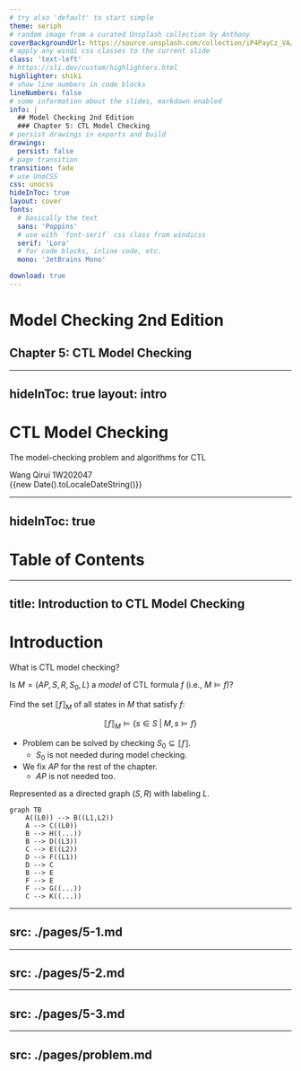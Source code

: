 ```yaml
---
# try also 'default' to start simple
theme: seriph
# random image from a curated Unsplash collection by Anthony
coverBackgroundUrl: https://source.unsplash.com/collection/iP4PayCz_VA/1920x1080
# apply any windi css classes to the current slide
class: 'text-left'
# https://sli.dev/custom/highlighters.html
highlighter: shiki
# show line numbers in code blocks
lineNumbers: false
# some information about the slides, markdown enabled
info: |
  ## Model Checking 2nd Edition
  ### Chapter 5: CTL Model Checking
# persist drawings in exports and build
drawings:
  persist: false
# page transition
transition: fade
# use UnoCSS
css: unocss
hideInToc: true
layout: cover
fonts:
  # basically the text
  sans: 'Poppins'
  # use with `font-serif` css class from windicss
  serif: 'Lora'
  # for code blocks, inline code, etc.
  mono: 'JetBrains Mono'

download: true
---
```


# Model Checking 2nd Edition
## Chapter 5: CTL Model Checking

---
hideInToc: true
layout: intro
---

# CTL Model Checking
The model-checking problem and algorithms for CTL

Wang Qirui 1W202047
<br/>
<span>{{new Date().toLocaleDateString()}}</span>

---
hideInToc: true
---
# Table of Contents

<Toc maxDepth = "2" columns = "2" mode = "all"/>

---
title: Introduction to CTL Model Checking
---

# Introduction

What is CTL model checking?

<v-click>

Is $M=(AP,S,R,S_0,L)$ a *model* of CTL formula $f$ (i.e., $M\models f$)?

</v-click>

<v-click>

Find the set $\llbracket f \rrbracket_M$ of all states in $M$ that satisfy $f$:

$$
\llbracket f \rrbracket_M \models \{s\in S\;\vert\; M, s\models f\}
$$

</v-click>

<v-clicks depth="2">

- Problem can be solved by checking $S_0 \subseteq \llbracket f \rrbracket$.
  - $S_0$ is not needed during model checking.
- We fix $AP$ for the rest of the chapter.
  - $AP$ is not needed too.

</v-clicks>

<v-click>

Represented as a directed graph $(S,R)$ with labeling $L$.

</v-click>

<div v-click class="absolute bottom-8 right-16">

```mermaid
graph TB
    A((L0)) --> B((L1,L2))
    A --> C((L0))
    B --> H((...))
    B --> D((L3))
    C --> E((L2))
    D --> F((L1))
    D --> C
    B --> E
    F --> E
    F --> G((...))
    C --> K((...))
```

</div>

---
src: ./pages/5-1.md
---

---
src: ./pages/5-2.md
---

---
src: ./pages/5-3.md
---

---
src: ./pages/problem.md
---
